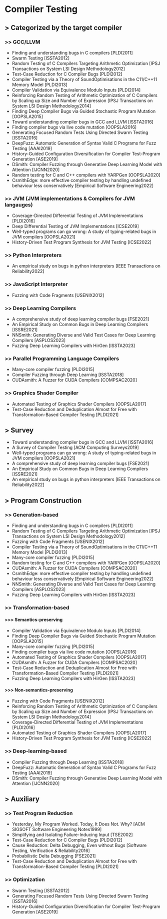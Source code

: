 # Compiler Testing

## > Categorized by the target compiler

### >> GCC/LLVM

+ Finding and understanding bugs in C compilers [PLDI2011]
+ Swarm Testing [ISSTA2012]
+ Random Testing of C Compilers Targeting Arithmetic Optimization [IPSJ Transactions on System LSI Design Methodology2012]
+ Test-Case Reduction for C Compiler Bugs [PLDI2012]
+ Compiler Testing via a Theory of SoundOptimisations in the C11/C++11 Memory Model [PLDI2013]
+ Compiler Validation via Equivalence Modulo Inputs [PLDI2014]
+ Reinforcing Random Testing of Arithmetic Optimization of C Compilers by Scaling up Size and Number of Expression [IPSJ Transactions on System LSI Design Methodology2014]
+ Finding Deep Compiler Bugs via Guided Stochastic Program Mutation [OOPSLA2015]
+ Toward understanding compiler bugs in GCC and LLVM [ISSTA2016]
+ Finding compiler bugs via live code mutation [OOPSLA2016]
+ Generating Focused Random Tests Using Directed Swarm Testing [ISSTA2016]
+ DeepFuzz: Automatic Generation of Syntax Valid C Programs for Fuzz Testing [AAAI2019]
+ History-Guided Configuration Diversification for Compiler Test-Program Generation [ASE2019]
+ DSmith: Compiler Fuzzing through Generative Deep Learning Model with Attention [IJCNN2020]
+ Random testing for C and C++ compilers with YARPGen [OOPSLA2020]
+ CsmithEdge: more effective compiler testing by handling undefined behaviour less conservatively [Empirical Software Engineering2022]

### >> JVM (JVM implementations & Compilers for JVM langauges)
+ Coverage-Directed Differential Testing of JVM Implementations [PLDI2016]
+ Deep Differential Testing of JVM Implementations [ICSE2019]
+ Well-typed programs can go wrong: A study of typing-related bugs in JVM compilers [OOPSLA2021]
+ History-Driven Test Program Synthesis for JVM Testing [ICSE2022]

### >> Python Interpreters
+ An empirical study on bugs in python interpreters [IEEE Transactions on Reliability2022]

### >> JavaScript Interpreter
+ Fuzzing with Code Fragments [USENIX2012]

### >> Deep Learning Compilers
+ A comprehensive study of deep learning compiler bugs [FSE2021]
+ An Empirical Study on Common Bugs in Deep Learning Compilers [ISSRE2021]
+ NNSmith: Generating Diverse and Valid Test Cases for Deep Learning Compilers [ASPLOS2023]
+ Fuzzing Deep Learning Compilers with HirGen [ISSTA2023]

### >> Parallel Programming Language Compilers
+ Many-core compiler fuzzing [PLDI2015]
+ Compiler Fuzzing through Deep Learning [ISSTA2018]
+ CUDAsmith: A Fuzzer for CUDA Compilers [COMPSAC2020]

### >> Graphics Shader Compiler
+ Automated Testing of Graphics Shader Compilers [OOPSLA2017]
+ Test-Case Reduction and Deduplication Almost for Free with Transformation-Based Compiler Testing [PLDI2021]

## > Survey
+ Toward understanding compiler bugs in GCC and LLVM [ISSTA2016]
+ A Survey of Compiler Testing [ACM Computing Surveys2019]
+ Well-typed programs can go wrong: A study of typing-related bugs in JVM compilers [OOPSLA2021]
+ A comprehensive study of deep learning compiler bugs [FSE2021]
+ An Empirical Study on Common Bugs in Deep Learning Compilers [ISSRE2021]
+ An empirical study on bugs in python interpreters [IEEE Transactions on Reliability2022]

## > Program Construction

### >> Generation-based
+ Finding and understanding bugs in C compilers [PLDI2011]
+ Random Testing of C Compilers Targeting Arithmetic Optimization [IPSJ Transactions on System LSI Design Methodology2012]
+ Fuzzing with Code Fragments [USENIX2012]
+ Compiler Testing via a Theory of SoundOptimisations in the C11/C++11 Memory Model [PLDI2013]
+ Many-core compiler fuzzing [PLDI2015]
+ Random testing for C and C++ compilers with YARPGen [OOPSLA2020]
+ CUDAsmith: A Fuzzer for CUDA Compilers [COMPSAC2020]
+ CsmithEdge: more effective compiler testing by handling undefined behaviour less conservatively [Empirical Software Engineering2022]
+ NNSmith: Generating Diverse and Valid Test Cases for Deep Learning Compilers [ASPLOS2023]
+ Fuzzing Deep Learning Compilers with HirGen [ISSTA2023]

### >> Transformation-based

#### >>> Semantics-preserving
+ Compiler Validation via Equivalence Modulo Inputs [PLDI2014]
+ Finding Deep Compiler Bugs via Guided Stochastic Program Mutation [OOPSLA2015]
+ Many-core compiler fuzzing [PLDI2015]
+ Finding compiler bugs via live code mutation [OOPSLA2016]
+ Automated Testing of Graphics Shader Compilers [OOPSLA2017]
+ CUDAsmith: A Fuzzer for CUDA Compilers [COMPSAC2020]
+ Test-Case Reduction and Deduplication Almost for Free with Transformation-Based Compiler Testing [PLDI2021]
+ Fuzzing Deep Learning Compilers with HirGen [ISSTA2023]

#### >>> Non-semantics-preserving
+ Fuzzing with Code Fragments [USENIX2012]
+ Reinforcing Random Testing of Arithmetic Optimization of C Compilers by Scaling up Size and Number of Expression [IPSJ Transactions on System LSI Design Methodology2014]
+ Coverage-Directed Differential Testing of JVM Implementations [PLDI2016]
+ Automated Testing of Graphics Shader Compilers [OOPSLA2017]
+ History-Driven Test Program Synthesis for JVM Testing [ICSE2022]

### >> Deep-learning-based
+ Compiler Fuzzing through Deep Learning [ISSTA2018]
+ DeepFuzz: Automatic Generation of Syntax Valid C Programs for Fuzz Testing [AAAI2019]
+ DSmith: Compiler Fuzzing through Generative Deep Learning Model with Attention [IJCNN2020]

## > Auxiliary

### >> Test Program Reduction
+ Yesterday, My Program Worked. Today, It Does Not. Why? [ACM SIGSOFT Software Engineering Notes1999]
+ Simplifying and Isolating Failure-Inducing Input [TSE2002]
+ Test-Case Reduction for C Compiler Bugs [PLDI2012]
+ Cause Reduction: Delta Debugging, Even without Bugs [Software Testing, Verification & Reliability2016]
+ Probabilistic Delta Debugging [FSE2021]
+ Test-Case Reduction and Deduplication Almost for Free with Transformation-Based Compiler Testing [PLDI2021]

### >> Optimization
+ Swarm Testing [ISSTA2012]
+ Generating Focused Random Tests Using Directed Swarm Testing [ISSTA2016]
+ History-Guided Configuration Diversification for Compiler Test-Program Generation [ASE2019]



